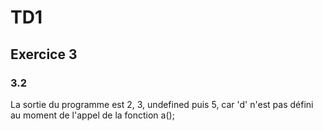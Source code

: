 # TD1
## Exercice 3

### 3.2
La sortie du programme est 2, 3, undefined puis 5, car 'd' n'est pas défini au moment de l'appel de la fonction a();


